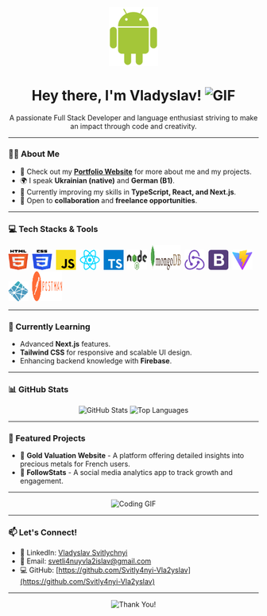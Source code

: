 <div id="header" align="center">

<img src="./image/android-icon.svg" width="100"/>

<h1>
Hey there, I'm Vladyslav!
<img src="https://media.giphy.com/media/hvRJCLFzcasrR4ia7z/giphy.gif" width="30px" alt="GIF">
</h1>

<p>
A passionate Full Stack Developer and language enthusiast striving to make an impact through code and creativity.
</p>

</div>

---

### 🙋‍♂️ About Me
- 🔗 Check out my **[Portfolio Website](https://main--vladyslav-svitlychnyi-portfolio.netlify.app/)** for more about me and my projects.
- 🌍 I speak **Ukrainian (native)** and **German (B1)**.  
- 🧠 Currently improving my skills in **TypeScript, React, and Next.js**.
- 🌟 Open to **collaboration** and **freelance opportunities**.  

---

### 💻 Tech Stacks & Tools

<div>
<img src="./image/html-5.svg" title="HTML5" alt="HTML5" width="40" height="40"/>&nbsp;
<img src="./image/css-3.svg" title="CSS3" alt="CSS3" width="40" height="40"/>&nbsp;
<img src="./image/javascript.svg" title="JavaScript" alt="JavaScript" width="40" height="40"/>&nbsp;
<img src="./image/react.svg" title="React" alt="React" width="40" height="40"/>&nbsp;
<img src="./image/typescript-icon.svg" title="TypeScript" alt="TypeScript" width="40" height="40"/>&nbsp;
<img src="./image/nodejs.svg" title="Node.js" alt="Node.js" width="40" height="40"/>&nbsp;
<img src="./image/mongodb.svg" title="MongoDB" alt="MongoDB" width="60" height="50"/>&nbsp;
<img src="./image/redux.svg" title="Redux" alt="Redux" width="40" height="40"/>&nbsp;
<img src="./image/bootstrap.svg" title="Bootstrap" alt="Bootstrap" width="40" height="40"/>&nbsp;
<img src="./image/vitejs.svg" title="Vite.js" alt="Vite.js" width="40" height="40"/>&nbsp;
<img src="./image/netlify.svg" title="Netlify" alt="Netlify" width="40" height="40"/>&nbsp;
<img src="./image/postman.svg" title="Postman" alt="Postman" width="60" height="60"/>&nbsp;
</div>

---

### 🌱 Currently Learning
- Advanced **Next.js** features.
- **Tailwind CSS** for responsive and scalable UI design.
- Enhancing backend knowledge with **Firebase**.

---

### 📊 GitHub Stats
<div align="center">
  <img src="https://github-readme-stats.vercel.app/api?username=YourGitHubUsername&show_icons=true&theme=radical" alt="GitHub Stats" height="150"/>
  <img src="https://github-readme-stats.vercel.app/api/top-langs/?username=YourGitHubUsername&layout=compact&theme=radical" alt="Top Languages" height="150"/>
</div>

---

### 🚀 Featured Projects
- 🌟 **Gold Valuation Website** - A platform offering detailed insights into precious metals for French users.  
- 🌟 **FollowStats** - A social media analytics app to track growth and engagement.  

---

<div align="center">
<img src="https://media.giphy.com/media/L1R1tvI9svkIWwpVYr/giphy.gif" width="480" height="270" alt="Coding GIF"/>
</div>

---

### 📫 Let's Connect!
- 💼 LinkedIn: [Vladyslav Svitlychnyi](https://linkedin.com/in/YourLinkedInProfile)
- 📧 Email: [svetli4nuyvla2islav@gmail.com](mailto:svetli4nuyvla2islav@gmail.com)
- 💻 GitHub: [https://github.com/Svitly4nyi-Vla2yslav](https://github.com/Svitly4nyi-Vla2yslav)

---

<div align="center">
  <img src="https://media.giphy.com/media/13HgwGsXF0aiGY/giphy.gif" width="300" alt="Thank You!"/>
</div>
